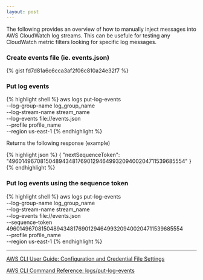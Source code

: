 ```yaml
---
layout: post
---
```


The following provides an overview of how to manually inject messages into AWS CloudWatch log streams.  This can be usefule for testing any CloudWatch metric filters looking for specific log messages.

### Create events file (ie. events.json)

{% gist fd7d81a6c6cca3af2f06c810a24e32f7 %}

### Put log events

{% highlight shell %}
aws logs put-log-events \
--log-group-name log_group_name \
--log-stream-name stream_name \
--log-events file://events.json \
--profile profile_name \
--region us-east-1
{% endhighlight %}

Returns the following response (example)

{% highlight json %}
{
    "nextSequenceToken": "49601496708150489434817690129464993209400204711539685554"
}
{% endhighlight %}

### Put log events using the sequence token

{% highlight shell %}
aws logs put-log-events \
--log-group-name log_group_name \
--log-stream-name stream_name \
--log-events file://events.json \
--sequence-token 49601496708150489434817690129464993209400204711539685554 \
--profile profile_name \
--region us-east-1
{% endhighlight %}

---
[AWS CLI User Guide: Configuration and Credential File Settings](https://docs.aws.amazon.com/cli/latest/userguide/cli-configure-files.html)

[AWS CLI Command Reference: logs/put-log-events](https://docs.aws.amazon.com/cli/latest/reference/logs/put-log-events.html)